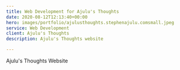 ```yaml
---
title: Web Development for Ajulu's Thoughts
date: 2020-08-12T12:13:40+00:00
hero: images/portfolio/ajulusthoughts.stephenajulu.comsmall.jpeg
service: Web Development
client: Ajulu's Thoughts
description: Ajulu's Thoughts website

---
```

Ajulu's Thoughts Website
